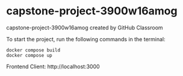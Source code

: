 # capstone-project-3900w16amog
capstone-project-3900w16amog created by GitHub Classroom

To start the project, run the following commands in the terminal:

```
docker compose build
docker compose up
```

Frontend Client: http://localhost:3000